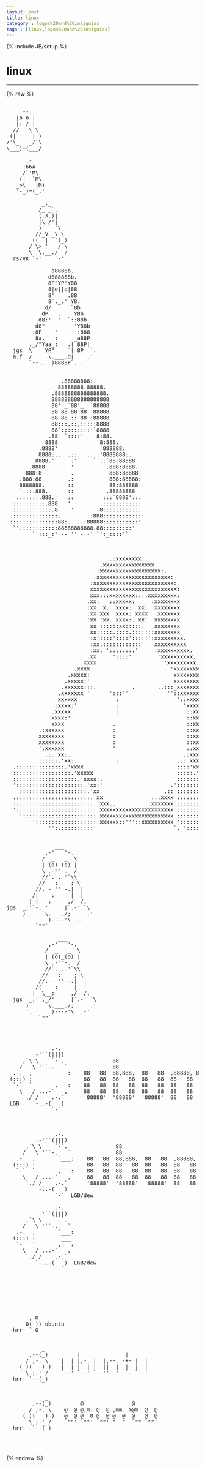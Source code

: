 ```yaml
---
layout: post
title: linux
category : logos%20and%20insignias
tags : [linux,logos%20and%20insignias]
---
```

{% include JB/setup %}
# linux
---
{% raw %}
<pre>

    .--. 
   |o_o | 
   |:_/ | 
  //   \ \ 
 (|     | ) 
/&#039;\_   _/`\ 
\___)=(___/ 

      ,-. 
     |66A  
     /`&#039;M\  
    (|  `M\  
   _&gt;\   |M) 
   &#039;-_)=(_,&#039; 

           _._ 
          /_ _`. 
          (.X.)| 
          |\_/&#039;| 
          )____`\ 
         //_V _\ \ 
        ((  |  `(_) 
       / \&gt; &#039;   / \ 
       \  \.__./  / 
  rs/VK `-&#039;    `-&#039; 

              a8888b.   
             d888888b. 
             8P&quot;YP&quot;Y88 
             8|o||o|88 
             8&#039;    .88 
             8`._.&#039; Y8. 
            d/      `8b. 
           dP   .    Y8b. 
          d8:&#039;  &quot;  `::88b 
         d8&quot;         &#039;Y88b 
        :8P    &#039;      :888 
         8a.   :     _a88P 
       ._/&quot;Yaa_:   .| 88P| 
  jgs  \    YP&quot;    `| 8P  `.
  a:f  /     \.___.d|    .&#039; 
       `--..__)8888P`._.&#039; 


                 .88888888:. 
                88888888.88888. 
              .8888888888888888. 
              888888888888888888 
              88&#039; _`88&#039;_  `88888 
              88 88 88 88  88888 
              88_88_::_88_:88888 
              88:::,::,:::::8888 
              88`:::::::::&#039;`8888 
             .88  `::::&#039;    8:88. 
            8888            `8:888. 
          .8888&#039;             `888888. 
         .8888:..  .::.  ...:&#039;8888888:. 
        .8888.&#039;     :&#039;     `&#039;::`88:88888 
       .8888        &#039;         `.888:8888. 
      888:8         .           888:88888 
    .888:88        .:           888:88888: 
    8888888.       ::           88:888888 
    `.::.888.      ::          .88888888 
   .::::::.888.    ::         :::`8888&#039;.:. 
  ::::::::::.888   &#039;         .:::::::::::: 
  ::::::::::::.8    &#039;      .:8::::::::::::. 
 .::::::::::::::.        .:888::::::::::::: 
 :::::::::::::::88:.__..:88888:::::::::::&#039; 
  `&#039;.:::::::::::88888888888.88:::::::::&#039; 
        `&#039;:::_:&#039; -- &#039;&#039; -&#039;-&#039; `&#039;:_::::&#039;` 



                                .:xxxxxxxx:. 
                             .xxxxxxxxxxxxxxxx. 
                            :xxxxxxxxxxxxxxxxxxx:. 
                           .xxxxxxxxxxxxxxxxxxxxxxx: 
                          :xxxxxxxxxxxxxxxxxxxxxxxxx: 
                          xxxxxxxxxxxxxxxxxxxxxxxxxxX: 
                          xxx:::xxxxxxxx::::xxxxxxxxx: 
                         .xx:   ::xxxxx:     :xxxxxxxx 
                         :xx  x.  xxxx:  xx.  xxxxxxxx 
                         :xx xxx  xxxx: xxxx  :xxxxxxx 
                         &#039;xx &#039;xx  xxxx:. xx&#039;  xxxxxxxx 
                          xx ::::::xx:::::.   xxxxxxxx 
                          xx:::::.::::.:::::::xxxxxxxx 
                          :x&#039;::::&#039;::::&#039;:::::&#039;:xxxxxxxxx. 
                          :xx.::::::::::::&#039;   xxxxxxxxxx 
                          :xx: &#039;::::::::&#039;     :xxxxxxxxxx. 
                         .xx     &#039;::::&#039;        &#039;xxxxxxxxxx. 
                       .xxxx                     &#039;xxxxxxxxx. 
                     .xxxx                         &#039;xxxxxxxxx. 
                   .xxxxx:                          xxxxxxxxxx. 
                  .xxxxx:&#039;                          xxxxxxxxxxx. 
                 .xxxxxx:::.           .       ..:::_xxxxxxxxxxx:. 
                .xxxxxxx&#039;&#039;      &#039;:::&#039;&#039;            &#039;&#039;::xxxxxxxxxxxx. 
                xxxxxx            :                  &#039;::xxxxxxxxxxxx 
               :xxxx:&#039;            :                    &#039;xxxxxxxxxxxx: 
              .xxxxx              :                     ::xxxxxxxxxxxx 
              xxxx:&#039;                                    ::xxxxxxxxxxxx 
              xxxx               .                      ::xxxxxxxxxxxx. 
          .:xxxxxx               :                      ::xxxxxxxxxxxx:: 
          xxxxxxxx               :                      ::xxxxxxxxxxxxx: 
          xxxxxxxx               :                      ::xxxxxxxxxxxxx: 
          &#039;:xxxxxx               &#039;                      ::xxxxxxxxxxxx:&#039; 
            .:. xx:.                                   .:xxxxxxxxxxxxx&#039; 
          ::::::.&#039;xx:.            :                  .:: xxxxxxxxxxx&#039;: 
  .:::::::::::::::.&#039;xxxx.                            ::::&#039;xxxxxxxx&#039;:::. 
  ::::::::::::::::::.&#039;xxxxx                          :::::.&#039;.xx.&#039;::::::. 
  ::::::::::::::::::::.&#039;xxxx:.                       :::::::.&#039;&#039;:::::::::   
  &#039;:::::::::::::::::::::.&#039;xx:&#039;                     .&#039;::::::::::::::::::::.. 
    :::::::::::::::::::::.&#039;xx                    .:: ::::::::::::::::::::::: 
  .:::::::::::::::::::::::. xx               .::xxxx ::::::::::::::::::::::: 
  :::::::::::::::::::::::::.&#039;xxx..        .::xxxxxxx ::::::::::::::::::::&#039; 
  &#039;::::::::::::::::::::::::: xxxxxxxxxxxxxxxxxxxxxxx :::::::::::::::::&#039; 
    &#039;::::::::::::::::::::::: xxxxxxxxxxxxxxxxxxxxxxx :::::::::::::::&#039; 
        &#039;:::::::::::::::::::_xxxxxx::&#039;&#039;&#039;::xxxxxxxxxx &#039;::::::::::::&#039; 
             &#039;&#039;:.::::::::::&#039;                        `._&#039;::::::&#039;&#039; 


               ___ 
            ,-&#039;   &#039;-. 
           /  _   _  \ 
           | (o)_(o) | 
           \ .-&quot;&quot;-.  / 
           //`._.-&#039;`\\ 
          //   :    ; \ 
         //. - &#039;&#039; -.|  | 
        /:    :     |  | 
       | |   :     ,/  /, 
jgs  _;&#039;`-, &#039;     |`.-&#039; `\ 
     )     `\.___./;     .&#039; 
     &#039;.__    )----&#039;\__.-&#039; 
         `&quot;&quot;` 

                ___ 
             ,-&#039;   &#039;-. 
            /  _   _  \ 
            | (o)_(o) | 
            \ .-&quot;&quot;-.  / 
            //`._.-&#039;`\\ 
           //   :    ; \ 
          //. - &#039;&#039; -.|  | 
         /(    :     |  | 
        |  \__:     ,/  /, 
  jgs  _;&#039;`,_/&#039;     |`.-&#039; `\ 
      )     `\.___./;     .&#039; 
      &#039;.__    )----&#039;\__.-&#039; 
          `&quot;&quot;` 




              .-. 
        .-&#039;``(|||) 
     ,`\ \    `-`.               88                         88 
    /   \ &#039;``-.   `              88                         88 
  .-.  ,       `___:    88   88  88,888,  88   88  ,88888, 88888  88   88 
 (:::) :        ___     88   88  88   88  88   88  88   88  88    88   88 
  `-`  `       ,   :    88   88  88   88  88   88  88   88  88    88   88 
    \   / ,..-`   ,     88   88  88   88  88   88  88   88  88    88   88 
     `./ /    .-.`      &#039;88888&#039;  &#039;88888&#039;  &#039;88888&#039;  88   88  &#039;8888 &#039;88888&#039; 
 LGB    `-..-(   ) 
              `-` 



               .-. 
         .-&#039;``(|||) 
      ,`\ \    `-`.               88                         88 
     /   \ &#039;``-.   `              88                         88 
   .-.  ,       `___:    88   88  88,888,  88   88  ,88888, 88888  88   88 
  (:::) :        ___     88   88  88   88  88   88  88   88  88    88   88 
   `-`  `       ,   :    88   88  88   88  88   88  88   88  88    88   88 
     \   / ,..-`   ,     88   88  88   88  88   88  88   88  88    88   88 
      `./ /    .-.`      &#039;88888&#039;  &#039;88888&#039;  &#039;88888&#039;  88   88  &#039;8888 &#039;88888&#039; 
         `-..-(   ) 
               `-`  LGB/dew 

               .-. 
         .-&#039;``(|||) 
      ,`\ \    `-`. 
     /   \ &#039;``-.   ` 
   .-.  ,       `___: 
  (:::) :        ___ 
   `-`  `       ,   : 
     \   / ,..-`   , 
      `./ /    .-.` 
         `-..-(   )  LGB/dew 
               `-` 







       ,-O 
      O(_)) ubuntu 
 -hrr- `-O 


           _ 
       ,--(_)         |              | 
     _/ ;-._\    |  | |,-. |  |,--. -+- |  | 
    (_)(   ) )   |  | |  | |  ||  |  |  |  | 
      \ ;-&#039;_/    `--&#039; `--&#039; `--&#039;&#039;  &#039;  `- `--&#039; 
 -hrr- `--(_) 


            _ 
        ,--(_)         @               @ 
      _/ ;-. \    @  @ @,m. @  @ ,mm. m@m  @  @ 
     (_)(   )-)   @  @ @  8 @  @ @  @  @   @  @ 
       \ ;-&#039;_/    `&quot;&quot;&#039; `&quot;&quot;&#039; `&quot;&quot;&#039; &quot;  &quot;  `&quot;&quot; `&quot;&quot;&#039; 
 -hrr-  `--(_) 


 </pre>
{% endraw %}
